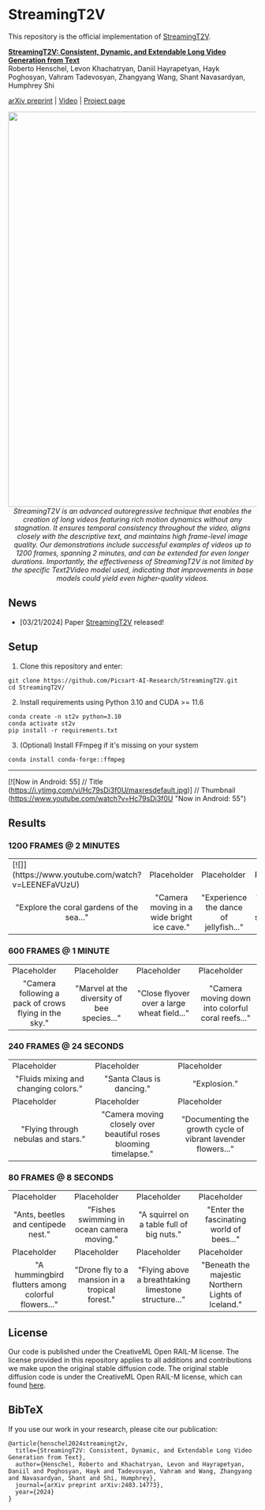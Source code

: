 

# StreamingT2V

This repository is the official implementation of [StreamingT2V](https://streamingt2v.github.io/).


**[StreamingT2V: Consistent, Dynamic, and Extendable Long Video Generation from Text](https://arxiv.org/abs/2403.14773)**
</br>
Roberto Henschel,
Levon Khachatryan,
Daniil Hayrapetyan,
Hayk Poghosyan,
Vahram Tadevosyan,
Zhangyang Wang, Shant Navasardyan, Humphrey Shi
</br>

[arXiv preprint](https://arxiv.org/abs/2403.14773) | [Video](https://twitter.com/i/status/1770909673463390414) | [Project page](https://streamingt2v.github.io/)


<p align="center">
<img src="__assets__/github/teaser/teaser_final.png" width="800px"/>  
<br>
<em>StreamingT2V is an advanced autoregressive technique that enables the creation of long videos featuring rich motion dynamics without any stagnation. It ensures temporal consistency throughout the video, aligns closely with the descriptive text, and maintains high frame-level image quality. Our demonstrations include successful examples of videos up to 1200 frames, spanning 2 minutes, and can be extended for even longer durations. Importantly, the effectiveness of StreamingT2V is not limited by the specific Text2Video model used, indicating that improvements in base models could yield even higher-quality videos.</em>
</p>

## News

* [03/21/2024] Paper [StreamingT2V](https://arxiv.org/abs/2403.14773) released!


## Setup



1. Clone this repository and enter:

``` shell
git clone https://github.com/Picsart-AI-Research/StreamingT2V.git
cd StreamingT2V/
```
2. Install requirements using Python 3.10 and CUDA >= 11.6
``` shell
conda create -n st2v python=3.10
conda activate st2v
pip install -r requirements.txt
```
3. (Optional) Install FFmpeg if it's missing on your system
``` shell
conda install conda-forge::ffmpeg
```



---  


[![Now in Android: 55]          // Title
(https://i.ytimg.com/vi/Hc79sDi3f0U/maxresdefault.jpg)] // Thumbnail
(https://www.youtube.com/watch?v=Hc79sDi3f0U "Now in Android: 55")

## Results

### 1200 FRAMES @ 2 MINUTES
<table class="center">
<tr>
  <td>[![]](https://www.youtube.com/watch?v=LEENEFaVUzU)</td>
  <td>Placeholder</td>
  <td>Placeholder</td>              
  <td>Placeholder</td>
</tr>
<tr>
  <td width=25% align="center">"Explore the coral gardens of the sea..."</td>
  <td width=25% align="center">"Camera moving in a wide bright ice cave."</td>
  <td width=25% align="center">"Experience the dance of jellyfish..."</td>
  <td width=25% align="center">"Wide shot of battlefield, stormtroopers running..."</td>
</tr>
</table>

### 600 FRAMES @ 1 MINUTE
<table>
<tr>
  <td>Placeholder</td>
  <td>Placeholder</td>
  <td>Placeholder</td>              
  <td>Placeholder</td>
</tr>
<tr>
  <td width=25% align="center">"Camera following a pack of crows flying in the sky."</td>
  <td width=25% align="center">"Marvel at the diversity of bee species..."</td>
  <td width=25% align="center">"Close flyover over a large wheat field..."</td>
  <td width=25% align="center">"Camera moving down into colorful coral reefs..."</td>
</tr>
</table>

### 240 FRAMES @ 24 SECONDS
<table>
<tr>
  <td>Placeholder</td>
  <td>Placeholder</td>
  <td>Placeholder</td>              
</tr>
<tr>
  <td width=25% align="center">"Fluids mixing and changing colors."</td>
  <td width=25% align="center">"Santa Claus is dancing."</td>
  <td width=25% align="center">"Explosion."</td>
</tr>
<tr>
  <td>Placeholder</td>
  <td>Placeholder</td>
  <td>Placeholder</td>              
</tr>
<tr>
  <td width=25% align="center">"Flying through nebulas and stars."</td>
  <td width=25% align="center">"Camera moving closely over beautiful roses blooming timelapse."</td>
  <td width=25% align="center">"Documenting the growth cycle of vibrant lavender flowers..."</td>
</tr>
</table>


### 80 FRAMES @ 8 SECONDS
<table>
<tr>
  <td>Placeholder</td>
  <td>Placeholder</td>
  <td>Placeholder</td>              
  <td>Placeholder</td>              
</tr>
<tr>
  <td width=25% align="center">"Ants, beetles and centipede nest."</td>
  <td width=25% align="center">"Fishes swimming in ocean camera moving."</td>
  <td width=25% align="center">"A squirrel on a table full of big nuts."</td>
  <td width=25% align="center">"Enter the fascinating world of bees..."</td>
</tr>
<tr>
  <td>Placeholder</td>
  <td>Placeholder</td>
  <td>Placeholder</td>              
  <td>Placeholder</td>              
</tr>
<tr>
  <td width=25% align="center">"A hummingbird flutters among colorful flowers..."</td>
  <td width=25% align="center">"Drone fly to a mansion in a tropical forest."</td>
  <td width=25% align="center">"Flying above a breathtaking limestone structure..."</td>
  <td width=25% align="center">"Beneath the majestic Northern Lights of Iceland."</td>
</tr>
</table>

## License
Our code is published under the CreativeML Open RAIL-M license. The license provided in this repository applies to all additions and contributions we make upon the original stable diffusion code. The original stable diffusion code is under the CreativeML Open RAIL-M license, which can found [here](https://github.com/CompVis/stable-diffusion/blob/main/LICENSE).


## BibTeX
If you use our work in your research, please cite our publication:
```
@article{henschel2024streamingt2v,
  title={StreamingT2V: Consistent, Dynamic, and Extendable Long Video Generation from Text},
  author={Henschel, Roberto and Khachatryan, Levon and Hayrapetyan, Daniil and Poghosyan, Hayk and Tadevosyan, Vahram and Wang, Zhangyang and Navasardyan, Shant and Shi, Humphrey},
  journal={arXiv preprint arXiv:2403.14773},
  year={2024}
}
```

